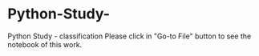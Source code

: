 # Python-Study-
Python Study - classification
Please click in "Go-to File" button to see the notebook of this work.
